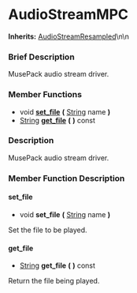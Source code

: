 #  AudioStreamMPC  
**Inherits:** [AudioStreamResampled](class_audiostreamresampled)\\n\\n
###  Brief Description  
MusePack audio stream driver.

###  Member Functions 
  * void  **[set_file](#set_file)**  **(** [String](class_string) name  **)**
  * [String](class_string)  **[get_file](#get_file)**  **(** **)** const

###  Description  
MusePack audio stream driver.

###  Member Function Description  

#### <a name="set_file">set_file</a>
  * void  **set_file**  **(** [String](class_string) name  **)**

Set the file to be played.

#### <a name="get_file">get_file</a>
  * [String](class_string)  **get_file**  **(** **)** const

Return the file being played.
